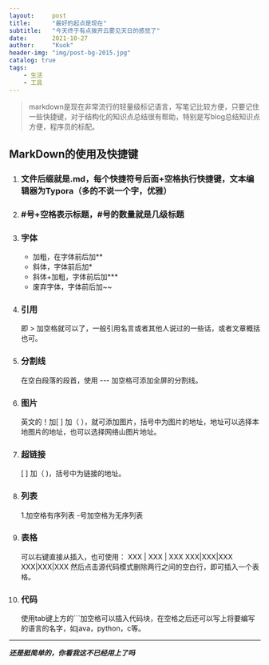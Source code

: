 ```yaml
---
layout:     post
title:      "最好的起点是现在"
subtitle:   "今天终于有点拨开云雾见天日的感觉了"
date:       2021-10-27
author:     "Kuok"
header-img: "img/post-bg-2015.jpg"
catalog: true
tags:
    - 生活	
    - 工具
---
```


> markdown是现在非常流行的轻量级标记语言，写笔记比较方便，只要记住一些快捷键，对于结构化的知识点总结很有帮助，特别是写blog总结知识点方便，程序员的标配。

## MarkDown的使用及快捷键

1. ### 文件后缀就是.md，每个快捷符号后面+空格执行快捷键，文本编辑器为Typora（多的不说一个字，优雅）

2. ### #号+空格表示标题，#号的数量就是几级标题

3. ### 字体

   - 加粗，在字体前后加**
   - 斜体，字体前后加*
   - 斜体+加粗，字体前后加***
   - 废弃字体，字体前后加~~

4. ### 引用

   即  >   加空格就可以了，一般引用名言或者其他人说过的一些话，或者文章概括也可。

5. ### 分割线
	在空白段落的段首，使用   ---   加空格可添加全屏的分割线。
	
6. ### 图片
	英文的！加[  ] 加（  ），就可添加图片，括号中为图片的地址，地址可以选择本地图片的地址，也可以选择网络山图片地址。
	
7. ### 超链接
	[  ]  加（ )，括号中为链接的地址。
	
8. ### 列表
	1.加空格有序列表
	-号加空格为无序列表
	
9. ### 表格
	可以右键直接从插入，也可使用： 
	XXX |  XXX | XXX 
	XXX|XXX|XXX
	XXX|XXX|XXX
	然后点击源代码模式删除两行之间的空白行，即可插入一个表格。
	
10. ### 代码
	使用tab键上方的```加空格可以插入代码块，在空格之后还可以写上将要编写的语言的名字，如java，python，c等。
	
---

***还是挺简单的，你看我这不已经用上了吗***

